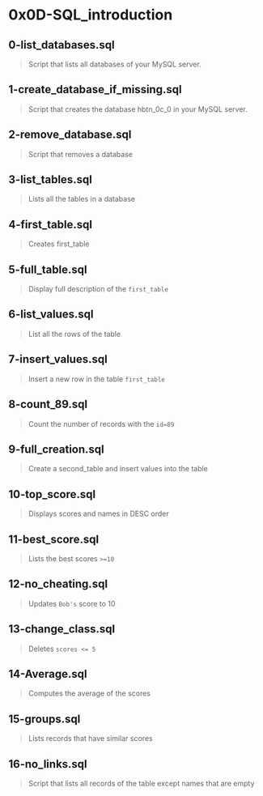 # 0x0D-SQL_introduction 

## 0-list_databases.sql
> Script that lists all databases of your MySQL server.

## 1-create_database_if_missing.sql
> Script that creates the database hbtn_0c_0 in your MySQL server.

## 2-remove_database.sql
> Script that removes a database

## 3-list_tables.sql
> Lists all the tables in a database

## 4-first_table.sql
> Creates first_table

## 5-full_table.sql
> Display full description of the `first_table`

## 6-list_values.sql
> List all the rows of the table

## 7-insert_values.sql
> Insert a new row in the table `first_table`

## 8-count_89.sql
> Count the number of records with the `id=89`

## 9-full_creation.sql
> Create a second_table and insert values into the table

## 10-top_score.sql
> Displays scores and names in DESC order

## 11-best_score.sql
> Lists the best scores `>=10`

## 12-no_cheating.sql
> Updates `Bob's` score to 10

## 13-change_class.sql
> Deletes `scores <= 5`

## 14-Average.sql
> Computes the average of the scores

## 15-groups.sql
> Lists records that have similar scores

## 16-no_links.sql
> Script that lists all records of the table except names that are empty
